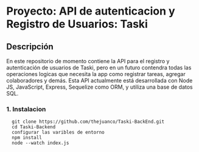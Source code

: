 # Proyecto: API de autenticacion y Registro de Usuarios: Taski


## Descripción

En este repositorio de momento contiene la API para el registro y autenticación de usuarios de Taski, pero en un futuro contendra todas las operaciones logicas que necesita la app como registrar tareas, agregar colaboradores y demás.
Esta API actualmente está desarrollada con Node JS, JavaScript, Express, Sequelize como ORM, y utiliza una base de datos SQL.

### 1. Instalacion 

      git clone https://github.com/thejuanco/Taski-BackEnd.git
      cd Taski-Backend
      configurar las varibles de entorno
      npm install
      node --watch index.js
